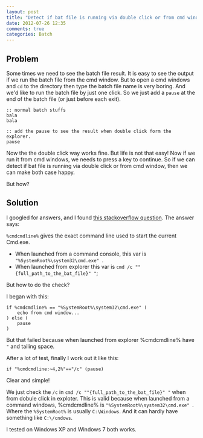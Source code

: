 ```yaml
---
layout: post
title: "Detect if bat file is running via double click or from cmd window"
date: 2012-07-26 12:35
comments: true
categories: Batch
---
```


## Problem

Some times we need to see the batch file result. It is easy to see the output 
if we run the batch file from the cmd window. But to open a cmd windows and `cd`
to the directory then type the batch file name is very boring. And we'd like to 
run the batch file by just one click. So we just add a `pause` at the end of the
batch file (or just before each exit).

    :: normal batch stuffs
    bala
    bala

    :: add the pause to see the result when double click form the explorer.
    pause


Now the the double click way works fine. But life is not that easy! Now if we run
it from cmd windows, we needs to press a key to continue. So if we can detect if 
bat file is running via double click or from cmd window, then we can make both
case happy.

But how?

## Solution

I googled for answers, and I found [this stackoverflow question][stackoverflow-5859854].
The answer says:

`%cmdcmdline%` gives the exact command line used to start the current Cmd.exe.

* When launched from a command console, this var is `"%SystemRoot%\system32\cmd.exe" `.
* When launched from explorer this var is `cmd /c ""{full_path_to_the_bat_file}" "`;

But how to do the check?

I began with this:

	if %cmdcmdline% == "%SystemRoot%\system32\cmd.exe" (
		echo from cmd window...
	) else (
		pause
	)


But that failed because when launched from explorer %cmdcmdline% have `"` and tailing space.

After a lot of test, finally I work out it like this:

	if "%cmdcmdline:~4,2%"=="/c" (pause)

Clear and simple! 

We just check the `/c` in `cmd /c ""{full_path_to_the_bat_file}" "` when from dobule click in exploter.
This is valid because when launched from a command windows, %cmdcmdline% is `"%SystemRoot%\system32\cmd.exe" `.
Where the `%SystemRoot%` is usually `C:\Windows`. And it can hardly have something like `C:\/cndows`.

I tested on Windows XP and Windows 7 both works.


[stackoverflow-5859854]:http://stackoverflow.com/questions/5859854/detect-if-bat-file-is-running-via-double-click-or-from-cmd-window